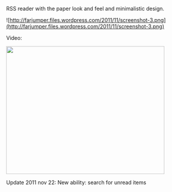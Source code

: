 RSS reader with the paper look and feel and minimalistic design.

![http://farjumper.files.wordpress.com/2011/11/screenshot-3.png](http://farjumper.files.wordpress.com/2011/11/screenshot-3.png)

Video:

<a href='http://www.youtube.com/watch?feature=player_embedded&v=vjzX_mhO6Mo' target='_blank'><img src='http://img.youtube.com/vi/vjzX_mhO6Mo/0.jpg' width='425' height=344 /></a>


Update 2011 nov 22: New ability: search for unread items